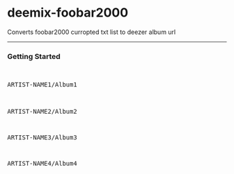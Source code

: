 # deemix-foobar2000
Converts foobar2000 curropted txt list to deezer album url
<hr>
<h3>Getting Started</h3><br>
<pre>
ARTIST-NAME1/Album1<br>

ARTIST-NAME2/Album2<br>

ARTIST-NAME3/Album3<br>

ARTIST-NAME4/Album4

